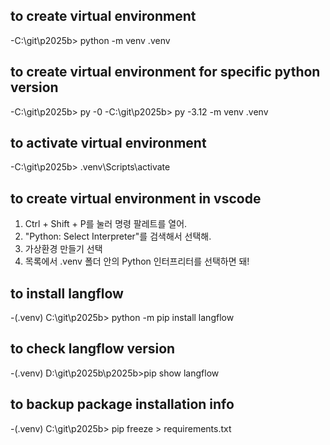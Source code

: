 ## to create virtual environment
-C:\git\p2025b> python -m venv .venv

## to create virtual environment for specific python version
-C:\git\p2025b> py -0
-C:\git\p2025b> py -3.12 -m venv .venv

## to activate virtual environment
-C:\git\p2025b> .venv\Scripts\activate

## to create virtual environment in vscode
1. Ctrl + Shift + P를 눌러 명령 팔레트를 열어.
2. "Python: Select Interpreter"를 검색해서 선택해.
3. 가상환경 만들기 선택
4. 목록에서 .venv 폴더 안의 Python 인터프리터를 선택하면 돼!

## to install langflow
-(.venv) C:\git\p2025b> python -m pip install langflow

## to check langflow version
-(.venv) D:\git\p2025b\p2025b>pip show langflow

## to backup package installation info
-(.venv) C:\git\p2025b> pip freeze > requirements.txt
